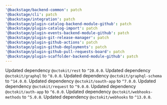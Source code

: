 ```yaml
---
'@backstage/backend-common': patch
'@backstage/cli': patch
'@backstage/integration': patch
'@backstage/plugin-catalog-backend-module-github': patch
'@backstage/plugin-catalog-import': patch
'@backstage/plugin-events-backend-module-github': patch
'@backstage/plugin-git-release-manager': patch
'@backstage/plugin-github-actions': patch
'@backstage/plugin-github-deployments': patch
'@backstage/plugin-github-pull-requests-board': patch
'@backstage/plugin-scaffolder-backend-module-github': patch
---
```


Updated dependency `@octokit/rest` to `^20.0.0`.
Updated dependency `@octokit/graphql` to `^8.0.0`.
Updated dependency `@octokit/graphql-schema` to `^14.0.0`.
Updated dependency `@octokit/oauth-app` to `^7.0.0`.
Updated dependency `@octokit/request` to `^9.0.0`.
Updated dependency `@octokit/auth-app` to `^6.0.0`.
Updated dependency `@octokit/webhooks-methods` to `^5.0.0`.
Updated dependency `@octokit/webhooks` to `^13.0.0`.
